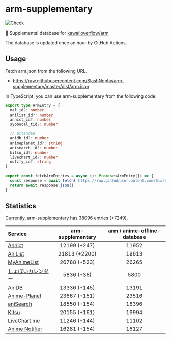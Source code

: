 # arm-supplementary

[![Check](https://github.com/SlashNephy/arm-supplementary/actions/workflows/check-node.yml/badge.svg)](https://github.com/SlashNephy/arm-supplementary/actions/workflows/check-node.yml)

💊 Supplemental database for [kawaiioverflow/arm](https://github.com/kawaiioverflow/arm)

The database is updated once an hour by GitHub Actions.

## Usage

Fetch arm.json from the following URL.

- https://raw.githubusercontent.com/SlashNephy/arm-supplementary/master/dist/arm.json

In TypeScript, you can use arm-supplementary from the following code.

```TypeScript
export type ArmEntry = {
  mal_id?: number
  anilist_id?: number
  annict_id?: number
  syobocal_tid?: number

  // extended
  anidb_id?: number
  animeplanet_id?: string
  anisearch_id?: number
  kitsu_id?: number
  livechart_id?: number
  notify_id?: string
}

export const fetchArmEntries = async (): Promise<ArmEntry[]> => {
  const response = await fetch('https://raw.githubusercontent.com/SlashNephy/arm-supplementary/master/dist/arm.json')
  return await response.json()
}
```

## Statistics

Currently, arm-supplementary has 38096 entries (+7249).

| Service                                     | arm-supplementary | arm / anime-offline-database |
| :------------------------------------------ | :---------------: | :--------------------------: |
| [Annict](https://annict.com)                |   12199 (+247)    |            11952             |
| [AniList](https://anilist.co)               |   21813 (+2200)   |            19613             |
| [MyAnimeList](https://myanimelist.net)      |   26788 (+523)    |            26265             |
| [しょぼいカレンダー](https://cal.syoboi.jp) |    5836 (+36)     |             5800             |
| [AniDB](https://anidb.net)                  |   13336 (+145)    |            13191             |
| [Anime-Planet](https://anime-planet.com)    |   23667 (+151)    |            23516             |
| [aniSearch](https://anisearch.com)          |   18550 (+154)    |            18396             |
| [Kitsu](https://kitsu.io)                   |   20155 (+161)    |            19994             |
| [LiveChart.me](https://livechart.me)        |   11246 (+144)    |            11102             |
| [Anime Notifier](https://notify.moe)        |   16281 (+154)    |            16127             |

